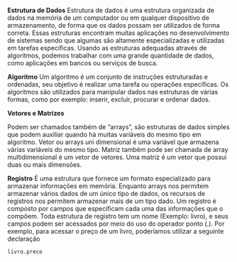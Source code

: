 **Estrutura de Dados**
Estrutura de dados é uma estrutura organizada de dados na memória de um computador ou em qualquer dispositivo de armazenamento, de forma que os dados possam ser utilizados de forma correta.
Essas estruturas encontram muitas aplicações no desenvolvimento de sistemas sendo que algumas são altamente especializadas e utilizadas em tarefas específicas. Usando as estruturas adequadas através de algoritmos, podemos trabalhar com uma grande quantidade de dados, como aplicações em bancos ou serviços de busca.

  

**Algoritmo**
Um algoritmo é um conjunto de instruções estruturadas e ordenadas, seu objetivo é realizar uma tarefa ou operações específicas. Os algoritmos são utilizados para manipular dados nas estruturas de várias formas, como por exemplo: inserir, excluir, procurar e ordenar dados.

**Vetores e Matrizes**

Podem ser chamados também de “arrays”, são estruturas de dados simples que podem auxiliar quando há muitas variáveis do mesmo tipo em algoritmo.
Vetor ou arrays uni dimensional é uma variável que armazena várias variáveis do mesmo tipo.
Matriz também pode ser chamada de array multidimensional é um vetor de vetores.
Uma matriz é um vetor que possui duas ou mais dimensões.

  

**Registro**
É uma estrutura que fornece um formato especializado para armazenar informações em memória.
Enquanto arrays nos permitem armazenar vários dados de um único tipo de dados, os recursos de registros nos permitem armazenar mais de um tipo dado.
Um registro é composto por campos que especificam cada uma das informações que o compõem.
Toda estrutura de registro tem um nome (Exemplo: livro), e seus campos podem ser acessados por meio do uso do operador ponto (.). Por exemplo, para acessar o preço de um livro, poderíamos utilizar a seguinte declaração

  

    livro.preco
